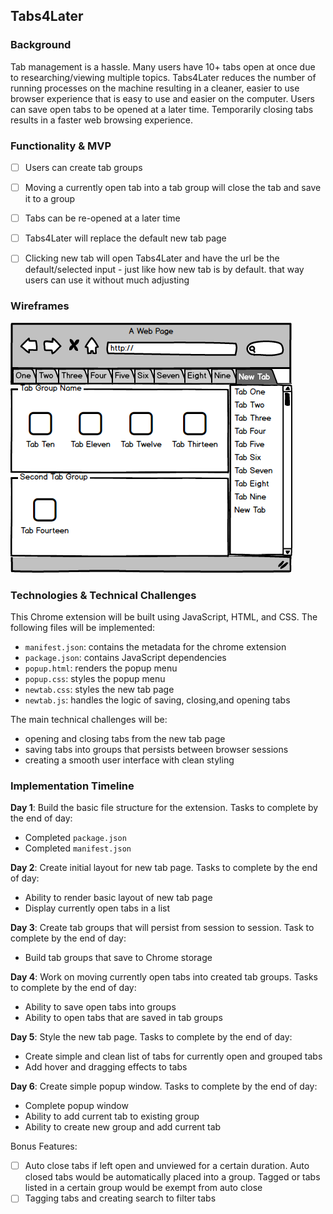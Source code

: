 ## Tabs4Later

### Background

Tab management is a hassle.  Many users have 10+ tabs open at once due to researching/viewing multiple topics.  Tabs4Later reduces the number of running processes on the machine resulting in a cleaner, easier to use browser experience that is easy to use and easier on the computer. Users can save open tabs to be opened at a later time.  Temporarily closing tabs results in a faster web browsing experience.

### Functionality & MVP
- [ ] Users can create tab groups
- [ ] Moving a currently open tab into a tab group will close the tab and save it to a group
- [ ] Tabs can be re-opened at a later time
- [ ] Tabs4Later will replace the default new tab page
- [ ] Clicking new tab will open Tabs4Later and have the url be the default/selected input - just like how new tab is by default.  that way users can use it without much adjusting


### Wireframes

![wireframes](./docs/Tabs4Later.png)

### Technologies & Technical Challenges

This Chrome extension will be built using JavaScript, HTML, and CSS.  The following files will be implemented:

- `manifest.json`: contains the metadata for the chrome extension
- `package.json`: contains JavaScript dependencies
- `popup.html`: renders the popup menu
- `popup.css`: styles the popup menu
- `newtab.css`: styles the new tab page
- `newtab.js`: handles the logic of saving, closing,and opening tabs

The main technical challenges will be:

- opening and closing tabs from the new tab page
- saving tabs into groups that persists between browser sessions
- creating a smooth user interface with clean styling

### Implementation Timeline

**Day 1**: Build the basic file structure for the extension.  Tasks to complete by the end of day:

- Completed `package.json`
- Completed `manifest.json`

**Day 2**: Create initial layout for new tab page.  Tasks to complete by the end of day:

- Ability to render basic layout of new tab page
- Display currently open tabs in a list

**Day 3**: Create tab groups that will persist from session to session.  Task to complete by the end of day:

- Build tab groups that save to Chrome storage

**Day 4**: Work on moving currently open tabs into created tab groups.  Tasks to complete by the end of day:

- Ability to save open tabs into groups
- Ability to open tabs that are saved in tab groups

**Day 5**: Style the new tab page.  Tasks to complete by the end of day:

- Create simple and clean list of tabs for currently open and grouped tabs
- Add hover and dragging effects to tabs

**Day 6**: Create simple popup window.  Tasks to complete by the end of day:

- Complete popup window
- Ability to add current tab to existing group
- Ability to create new group and add current tab

Bonus Features:

- [ ] Auto close tabs if left open and unviewed for a certain duration.  Auto closed tabs would be automatically placed into a group. Tagged or tabs listed in a certain group would be exempt from auto close
- [ ] Tagging tabs and creating search to filter tabs
